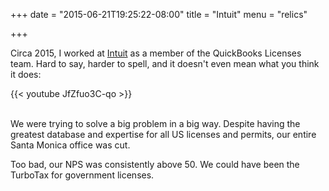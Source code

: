 +++
date = "2015-06-21T19:25:22-08:00"
title = "Intuit"
menu = "relics"

+++

Circa 2015, I worked at [Intuit](https://www.intuit.com/) as a member of the QuickBooks Licenses team.  Hard to say, harder to spell, and it doesn't even mean what you think it does:

{{< youtube JfZfuo3C-qo >}} 

<br>
We were trying to solve a big problem in a big way.  Despite having the greatest database and expertise for all US licenses and permits, our entire Santa Monica office was cut.  

Too bad, our NPS was consistently above 50.  We could have been the TurboTax for government licenses.

